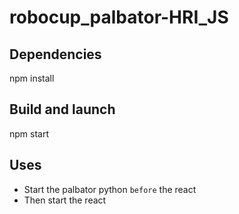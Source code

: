 # robocup_palbator-HRI_JS

## Dependencies
npm install

## Build and launch
npm start


## Uses
- Start the palbator python `before` the react
- Then start the react
